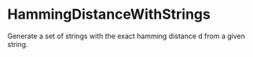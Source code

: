 # HammingDistanceWithStrings
Generate a set of strings with the exact hamming distance d from a given string.
